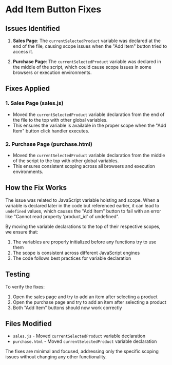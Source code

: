 # Add Item Button Fixes

## Issues Identified

1. **Sales Page**: The `currentSelectedProduct` variable was declared at the end of the file, causing scope issues when the "Add Item" button tried to access it.

2. **Purchase Page**: The `currentSelectedProduct` variable was declared in the middle of the script, which could cause scope issues in some browsers or execution environments.

## Fixes Applied

### 1. Sales Page (sales.js)
- Moved the `currentSelectedProduct` variable declaration from the end of the file to the top with other global variables.
- This ensures the variable is available in the proper scope when the "Add Item" button click handler executes.

### 2. Purchase Page (purchase.html)
- Moved the `currentSelectedProduct` variable declaration from the middle of the script to the top with other global variables.
- This ensures consistent scoping across all browsers and execution environments.

## How the Fix Works

The issue was related to JavaScript variable hoisting and scope. When a variable is declared later in the code but referenced earlier, it can lead to `undefined` values, which causes the "Add Item" button to fail with an error like "Cannot read property 'product_id' of undefined".

By moving the variable declarations to the top of their respective scopes, we ensure that:
1. The variables are properly initialized before any functions try to use them
2. The scope is consistent across different JavaScript engines
3. The code follows best practices for variable declaration

## Testing

To verify the fixes:
1. Open the sales page and try to add an item after selecting a product
2. Open the purchase page and try to add an item after selecting a product
3. Both "Add Item" buttons should now work correctly

## Files Modified

- `sales.js` - Moved `currentSelectedProduct` variable declaration
- `purchase.html` - Moved `currentSelectedProduct` variable declaration

The fixes are minimal and focused, addressing only the specific scoping issues without changing any other functionality.